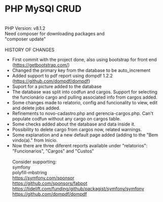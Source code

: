 # PHP MySQl CRUD
\
PHP Version: v8.1.2 \
Need composer for downloading packages and \
"composer update"
\
\
HISTORY OF CHANGES

- First commit with the project done, also using bootstrap for front end (https://getbootstrap.com/)
- Changed the primary key from the database to be auto_increment
- Added support to pdf report using dompdf 1.2.2 (https://github.com/dompdf/dompdf)
- Suport for a picture added to the database
- The database was split into codfun and cargos. Support for selecting the funcionário cargo and pulling associated info from cargos added.
- Some changes made to relatorio, config and funcionality to view, edit and delete jobs added.
- Refinements to novo-cadastro.php and gerencia-cargos.php. Can't populate codfun without any cargo on cargos table.
- Some checks added about the database and data inside it.
- Possibility to delete cargo from cargos now, related warnings.
- Some explanation and a new default page added (adding to the "Bem vindo(a)." from Inicio.
- Now there are three diferent reports available under "relatorios": "Funcionarios", "Cargos" and "Custos"
\
\
Consider supporting: \
symfony \
  polyfill-mbstring \
    https://symfony.com/sponsor \
    https://github.com/sponsors/fabpot \
    https://tidelift.com/funding/github/packagist/symfony/symfony \
    https://github.com/dompdf/dompdf